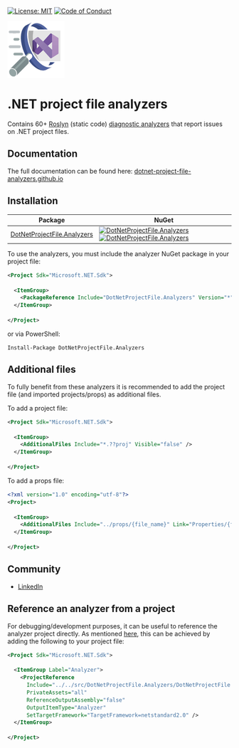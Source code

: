 [![License: MIT](https://img.shields.io/badge/License-MIT-blue.svg)](https://github.com/Corniel/dotnet-project-files-analyzers/blob/main/LICENSE.md)
[![Code of Conduct](https://img.shields.io/badge/%E2%9D%A4-code%20of%20conduct-blue.svg?style=flat)](https://github.com/Corniel/dotnet-project-files-analyzers/blob/main/CODE_OF_CONDUCT.md)

![.NET project file analyzers logo](design/logo_128x128.png)
# .NET project file analyzers
Contains 60+ [Roslyn](https://docs.microsoft.com/en-us/dotnet/csharp/roslyn-sdk/)
(static code) [diagnostic analyzers](https://docs.microsoft.com/en-us/dotnet/api/microsoft.codeanalysis.diagnostics.diagnosticanalyzer)
that report issues on .NET project files.

## Documentation
The full documentation can be found here: [dotnet-project-file-analyzers.github.io](https://dotnet-project-file-analyzers.github.io/)

## Installation
| Package                                                                                  | NuGet                                                                                                                                                                                                                                                |
|:----------------------------------------------------------------------------------------:|------------------------------------------------------------------------------------------------------------------------------------------------------------------------------------------------------------------------------------------------------|
|[DotNetProjectFile.Analyzers](https://www.nuget.org/packages/DotNetProjectFile.Analyzers/)| [![DotNetProjectFile.Analyzers](https://img.shields.io/nuget/v/DotNetProjectFile.Analyzers)![DotNetProjectFile.Analyzers](https://img.shields.io/nuget/dt/DotNetProjectFile.Analyzers)](https://www.nuget.org/packages/DotNetProjectFile.Analyzers/) |

To use the analyzers, you must include the analyzer NuGet package in your project file:
``` XML
<Project Sdk="Microsoft.NET.Sdk">

  <ItemGroup>
    <PackageReference Include="DotNetProjectFile.Analyzers" Version="*" PrivateAssets="all" />
  </ItemGroup>

</Project>
```

or via PowerShell:

``` PS
Install-Package DotNetProjectFile.Analyzers
```

## Additional files
To fully benefit from these analyzers it is recommended to add the project file
(and imported projects/props) as additional files.

To add a project file:

``` XML
<Project Sdk="Microsoft.NET.Sdk">

  <ItemGroup>
    <AdditionalFiles Include="*.??proj" Visible="false" />
  </ItemGroup>

</Project>
```

To add a props file:

``` XML
<?xml version="1.0" encoding="utf-8"?>
<Project>

  <ItemGroup>
    <AdditionalFiles Include="../props/{file_name}" Link="Properties/{file_name}" />
  </ItemGroup>

</Project>
```

## Community
* [LinkedIn](https://www.linkedin.com/company/dotnet-project-file-analyzers)

## Reference an analyzer from a project
For debugging/development purposes, it can be useful to reference the analyzer
project directly. As mentioned [here](https://www.meziantou.net/referencing-an-analyzer-from-a-project.htm),
this can be achieved by adding the following to your project file:

``` XML
<Project Sdk="Microsoft.NET.Sdk">

  <ItemGroup Label="Analyzer">
    <ProjectReference
      Include="../../src/DotNetProjectFile.Analyzers/DotNetProjectFile.Analyzers.csproj"
      PrivateAssets="all"
      ReferenceOutputAssembly="false"
      OutputItemType="Analyzer"
      SetTargetFramework="TargetFramework=netstandard2.0" />
  </ItemGroup>

</Project>
```
